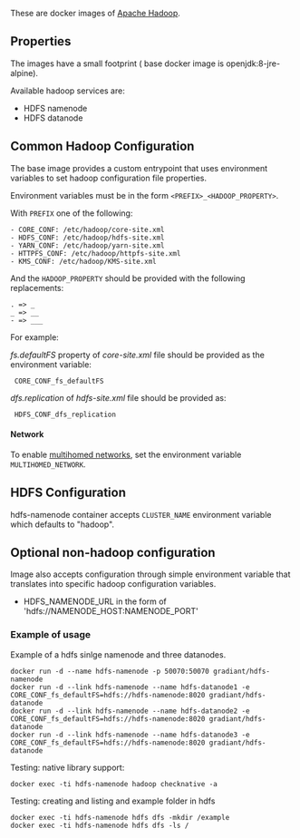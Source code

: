 These are docker images of [Apache Hadoop](https://hadoop.apache.org/).

## Properties

The images have a small footprint ( base docker image is openjdk:8-jre-alpine).

Available hadoop services are:
- HDFS namenode
- HDFS datanode


## Common Hadoop Configuration

The base image provides a custom entrypoint that uses environment variables to set hadoop configuration file properties.

Environment variables must be in the form `<PREFIX>_<HADOOP_PROPERTY>`.

With `PREFIX` one of the following:

```
- CORE_CONF: /etc/hadoop/core-site.xml
- HDFS_CONF: /etc/hadoop/hdfs-site.xml
- YARN_CONF: /etc/hadoop/yarn-site.xml
- HTTPFS_CONF: /etc/hadoop/httpfs-site.xml
- KMS_CONF: /etc/hadoop/KMS-site.xml
```

And the `HADOOP_PROPERTY` should be provided with the following replacements: 

```
. => _
_ => __
- => ___
```

For example: 

_fs.defaultFS_ property of _core-site.xml_ file should be provided as the environment variable:
 
 ``` CORE_CONF_fs_defaultFS```

_dfs.replication_ of _hdfs-site.xml_ file should be provided as:

``` HDFS_CONF_dfs_replication```
 
#### Network

To enable [multihomed networks](https://hadoop.apache.org/docs/stable/hadoop-project-dist/hadoop-hdfs/HdfsMultihoming.html), set the environment variable `MULTIHOMED_NETWORK`.

## HDFS Configuration

hdfs-namenode container accepts `CLUSTER_NAME` environment variable which defaults to "hadoop". 

## Optional non-hadoop configuration
Image also accepts configuration through simple environment variable that translates into specific hadoop configuration variables.
- HDFS_NAMENODE_URL in the form of 'hdfs://NAMENODE_HOST:NAMENODE_PORT'

### Example of usage

Example of a hdfs sinlge namenode and three datanodes.


```
docker run -d --name hdfs-namenode -p 50070:50070 gradiant/hdfs-namenode
docker run -d --link hdfs-namenode --name hdfs-datanode1 -e CORE_CONF_fs_defaultFS=hdfs://hdfs-namenode:8020 gradiant/hdfs-datanode
docker run -d --link hdfs-namenode --name hdfs-datanode2 -e CORE_CONF_fs_defaultFS=hdfs://hdfs-namenode:8020 gradiant/hdfs-datanode
docker run -d --link hdfs-namenode --name hdfs-datanode3 -e CORE_CONF_fs_defaultFS=hdfs://hdfs-namenode:8020 gradiant/hdfs-datanode
```

Testing: native library support:

```
docker exec -ti hdfs-namenode hadoop checknative -a
```

Testing: creating and listing and example folder in hdfs
```
docker exec -ti hdfs-namenode hdfs dfs -mkdir /example
docker exec -ti hdfs-namenode hdfs dfs -ls /
```
